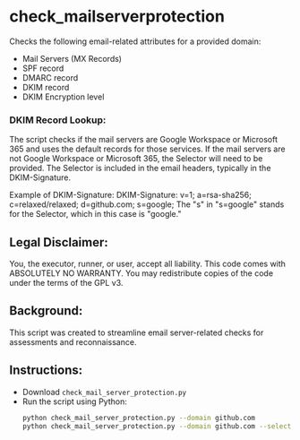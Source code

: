 # check_mailserverprotection

Checks the following email-related attributes for a provided domain:
- Mail Servers (MX Records)
- SPF record
- DMARC record
- DKIM record
- DKIM Encryption level

### DKIM Record Lookup:
The script checks if the mail servers are Google Workspace or Microsoft 365 and uses the default records for those services.
If the mail servers are not Google Workspace or Microsoft 365, the Selector will need to be provided. The Selector is included in the email headers, typically in the DKIM-Signature. 

Example of DKIM-Signature:
DKIM-Signature: v=1; a=rsa-sha256; c=relaxed/relaxed; d=github.com; s=google;
The "s" in "s=google" stands for the Selector, which in this case is "google."

## Legal Disclaimer:
You, the executor, runner, or user, accept all liability.
This code comes with ABSOLUTELY NO WARRANTY.
You may redistribute copies of the code under the terms of the GPL v3.

## Background:
This script was created to streamline email server-related checks for assessments and reconnaissance.

## Instructions:
- Download `check_mail_server_protection.py`
- Run the script using Python:
  ```bash
  python check_mail_server_protection.py --domain github.com
  python check_mail_server_protection.py --domain github.com --selector google
